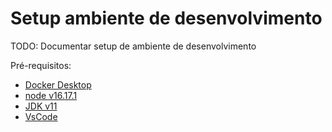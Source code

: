 # Setup ambiente de desenvolvimento
TODO: Documentar setup de ambiente de desenvolvimento

Pré-requisitos:
- [Docker Desktop](https://www.docker.com/products/docker-desktop/)
- [node v16.17.1](https://nodejs.org/en/)
- [JDK v11](https://adoptopenjdk.net/?variant=openjdk11&jvmVariant=openj9)
- [VsCode](https://code.visualstudio.com/)
